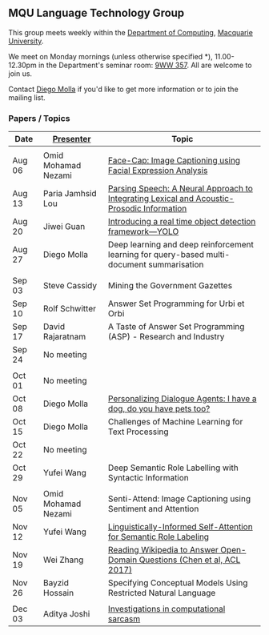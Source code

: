 
## MQU Language Technology Group


This group meets weekly within the
[Department of Computing](http://comp.mq.edu.au), [Macquarie University](https://www.mq.edu.au/).

We meet on Monday mornings (unless otherwise specified *),
11.00-12.30pm in the Department's seminar room: [9WW
357](https://www.mq.edu.au/about/contacts-and-maps/maps).  All are
welcome to join us.

Contact [Diego Molla](http://web.science.mq.edu.au/~diego/) if you'd
like to get more information or to join the mailing list. 

### Papers / Topics

Date | [Presenter](#presenters) | Topic
----- | --------- | -----
||
Aug 06 &nbsp;&nbsp; |  Omid Mohamad Nezami | [Face-Cap: Image Captioning using Facial Expression Analysis](https://arxiv.org/abs/1807.02250)
Aug 13 |  Paria Jamhsid Lou | [Parsing Speech: A Neural Approach to Integrating Lexical and Acoustic-Prosodic Information](https://arxiv.org/pdf/1704.07287.pdf)
Aug 20 |  Jiwei Guan | [Introducing a real time object detection framework—YOLO](https://pjreddie.com/media/files/papers/YOLOv3.pdf)
Aug 27 |  Diego Molla | Deep learning and deep reinforcement learning for query-based multi-document summarisation
||
Sep 03 |  Steve Cassidy | Mining the Government Gazettes
Sep 10 |  Rolf Schwitter | Answer Set Programming for Urbi et Orbi
Sep 17 |  David Rajaratnam | A Taste of Answer Set Programming (ASP) - Research and Industry
Sep 24 |  No meeting | 
||
Oct 01 |  No meeting | 
Oct 08 |  Diego Molla | [Personalizing Dialogue Agents: I have a dog, do you have pets too?](http://aclweb.org/anthology/P18-1205)
Oct 15 |  Diego Molla | Challenges of Machine Learning for Text Processing
Oct 22 | No meeting |
Oct 29 | Yufei Wang | Deep Semantic Role Labelling with Syntactic Information
||
Nov 05 | Omid Mohamad Nezami | Senti-Attend: Image Captioning using Sentiment and Attention
Nov 12 |  Yufei Wang | [Linguistically-Informed Self-Attention for Semantic Role Labeling](https://arxiv.org/abs/1804.08199)
Nov 19 |  Wei Zhang | [Reading Wikipedia to Answer Open-Domain Questions (Chen et al, ACL 2017)](https://aclanthology.info/papers/P17-1171/p17-1171)
Nov 26 | Bayzid Hossain | Specifying Conceptual Models Using Restricted Natural Language
||
Dec 03 | Aditya Joshi | [Investigations in computational sarcasm](https://github.com/computing-mq/ltg/blob/master/presentations/sarcasm-talk-csiro.pdf)
